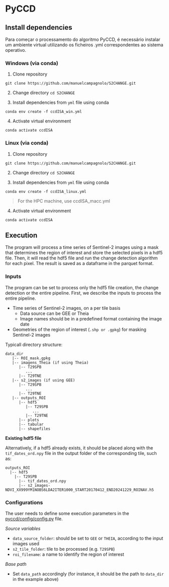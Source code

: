 # PyCCD

## Install dependencies
Para começar o processamento do algoritmo PyCCD, é necessário instalar um ambiente virtual utilizando os ficheiros .yml correspondentes ao sistema operativo.
### Windows (via conda)
1. Clone repository
```
git clone https://github.com/manuelcampagnolo/S2CHANGE.git
```
2. Change directory `cd S2CHANGE`

3. Install dependencies from `yml` file using conda
```
conda env create -f ccdISA_win.yml
```
4. Activate virtual environment
```
conda activate ccdISA
```

### Linux (via conda)
1. Clone repository
```
git clone https://github.com/manuelcampagnolo/S2CHANGE.git
```
2. Change directory `cd S2CHANGE`

3. Install dependencies from `yml` file using conda
```
conda env create -f ccdISA_linux.yml
```
> For the HPC machine, use ccdISA_macc.yml
4. Activate virtual environment
```
conda activate ccdISA
```

## Execution
The program will process a time series of Sentinel-2 images using a mask that determines the region of interest and store the selected pixels in a hdf5 file. Then, it will read the hdf5 file and run the change detection algorithm for each pixel. The result is saved as a dataframe in the parquet format.

### Inputs
The program can be set to process only the hdf5 file creation, the change detection or the entire pipeline. First, we describe the inputs to process the entire pipeline.
- Time series of Sentinel-2 images, on a per tile basis
    - Data source can be GEE or Theia
    - Image names should be in a predefined format containing the image date
- Geometries of the region of interest (`.shp or .gpkg`) for masking Sentinel-2 images

Typicall directory structure:
```
data_dir
   |-- ROI_mask.gpkg
   |-- imagens_Theia (if using Theia)
      |-- T29SPB
         ...
      |-- T29TNE
   |-- s2_images (if using GEE)
      |-- T29SPB
         ...
      |-- T29TNE
   |-- outputs_ROI
      |-- hdf5
         |-- T29SPB
            ...
         |-- T29TNE
      |-- plots
      |-- tabular
      |-- shapefiles
```

**Existing hdf5 file**

Alternatively, if a hdf5 already exists, it should be placed along with the `tif_dates_ord.npy` file in the output folder of the corresponding tile, such as:
```
outputs_ROI
  |-- hdf5
    |-- T29SPB
      |-- tif_dates_ord.npy
      |-- s2_images-NDVI_XX999YM1NOBS6LDA2ITER1000_START20170412_END20241229_ROINAV.h5
```

### Configurations
The user needs to define some execution parameters in the [pyccd/config/config.py](https://github.com/manuelcampagnolo/S2CHANGE/blob/main/scripts/pyccd/config/config.py) file.

*Source variables*
- `data_source_folder`: should be set to `GEE` or `THEIA`, according to the input images used
- `s2_tile_folder`: tile to be processed (e.g. `T29SPB`)
- `roi_filename`: a name to identify the region of interest

*Base path*
- Set `data_path` accordingly (for instance, it should be the path to `data_dir` in the example above)

